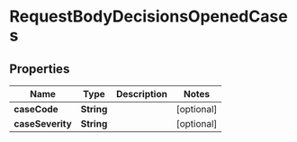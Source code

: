 
# RequestBodyDecisionsOpenedCases

## Properties
Name | Type | Description | Notes
------------ | ------------- | ------------- | -------------
**caseCode** | **String** |  |  [optional]
**caseSeverity** | **String** |  |  [optional]



